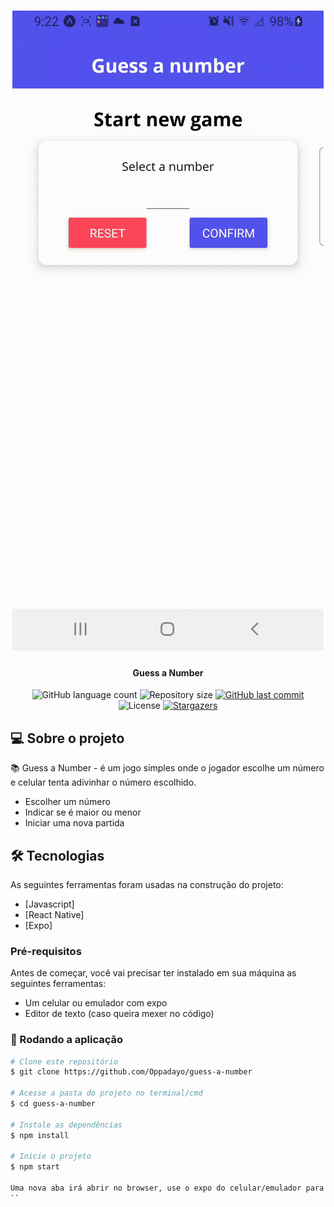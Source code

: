<h1 align="center">
    <img alt="Guess a Number" title="#guess-a-number" src="./hero.gif" />
</h1>
<h4 align="center"> 
	Guess a Number
</h4>

<p align="center">
  <img alt="GitHub language count" src="https://img.shields.io/github/languages/count/Oppadayo/guess-a-number?color=%2304D361">

  <img alt="Repository size" src="https://img.shields.io/github/repo-size/Oppadayo/guess-a-number">	
  
  <a href="https://github.com/Oppadayo/guess-a-number/commits/master">
    <img alt="GitHub last commit" src="https://img.shields.io/github/last-commit/Oppadayo/guess-a-number">
  </a>

  <img alt="License" src="https://img.shields.io/badge/license-MIT-brightgreen">
   <a href="https://github.com/Oppadayo/guess-a-number/stargazers">
    <img alt="Stargazers" src="https://img.shields.io/github/stars/Oppadayo/guess-a-number?style=social">
  </a>
</p>


## 💻 Sobre o projeto

📚 Guess a Number - é um jogo simples onde o jogador escolhe um número e celular tenta adivinhar o número escolhido.

- Escolher um número
- Indicar se é maior ou menor
- Iniciar uma nova partida

## 🛠 Tecnologias

As seguintes ferramentas foram usadas na construção do projeto:

- [Javascript]
- [React Native]
- [Expo]

### Pré-requisitos

Antes de começar, você vai precisar ter instalado em sua máquina as seguintes ferramentas:
- Um celular ou emulador com expo 
- Editor de texto (caso queira mexer no código)

### 🧭 Rodando a aplicação

```bash
# Clone este repositório
$ git clone https://github.com/Oppadayo/guess-a-number

# Acesse a pasta do projeto no terminal/cmd
$ cd guess-a-number

# Instale as dependências
$ npm install

# Inicie o projeto
$ npm start

Uma nova aba irá abrir no browser, use o expo do celular/emulador para ler o QR e rodar o app
``

